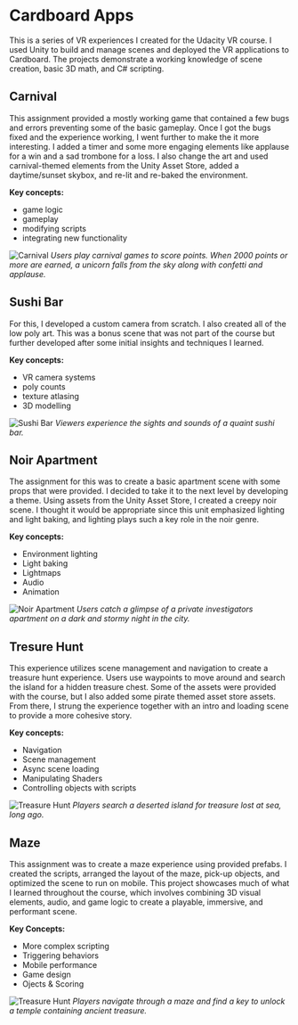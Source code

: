 # Cardboard Apps
This is a series of VR experiences I created for the Udacity VR course. I used Unity to build and manage scenes and deployed the VR applications to Cardboard. The projects demonstrate a working knowledge of scene creation, basic 3D math, and C# scripting.




## Carnival
This assignment provided a mostly working game that contained a few bugs and errors preventing some of the basic gameplay. Once I got the bugs fixed and the experience working, I went further to make the it more interesting. I added a timer and some more engaging elements like applause for a win and a sad trombone for a loss. I also change the art and used carnival-themed elements from the Unity Asset Store, added a daytime/sunset skybox, and re-lit and re-baked the environment.

**Key concepts:**
* game logic
* gameplay
* modifying scripts
* integrating new functionality

![Carnival](/Carnival/carnival.png)
_Users play carnival games to score points. When 2000 points or more are earned, a unicorn falls from the sky along with confetti and applause._



## Sushi Bar
For this, I developed a custom camera from scratch. I also created all of the low poly art. This was a bonus scene that was not part of the course but further developed after some initial insights and techniques I learned.

**Key concepts:**
* VR camera systems
* poly counts
* texture atlasing
* 3D modelling

![Sushi Bar](/SushiBar/sushi-bar.png)
_Viewers experience the sights and sounds of a quaint sushi bar._



## Noir Apartment
The assignment for this was to create a basic apartment scene with some props that were provided. I decided to take it to the next level by developing a theme. Using assets from the Unity Asset Store, I created a creepy noir scene. I thought it would be appropriate since this unit emphasized lighting and light baking, and lighting plays such a key role in the noir genre.

**Key concepts:**
* Environment lighting
* Light baking
* Lightmaps
* Audio
* Animation

![Noir Apartment](/NoirApartment/noir-apartment.png)
_Users catch a glimpse of a private investigators apartment on a dark and stormy night in the city._



## Tresure Hunt
This experience utilizes scene management and navigation to create a treasure hunt experience. Users use waypoints to move around and search the island for a hidden treasure chest. Some of the assets were provided with the course, but I also added some pirate themed asset store assets. From there, I strung the experience together with an intro and loading scene to provide a more cohesive story.

**Key concepts:**
* Navigation
* Scene management
* Async scene loading
* Manipulating Shaders
* Controlling objects with scripts

![Treasure Hunt](/TreasureHunt/treasure-hunt.png)
_Players search a deserted island for treasure lost at sea, long ago._



## Maze
This assignment was to create a maze experience using provided prefabs. I created the scripts, arranged the layout of the maze, pick-up objects, and optimized the scene to run on mobile. This project showcases much of what I learned throughout the course, which involves combining 3D visual elements, audio, and game logic to create a playable, immersive, and performant scene.

**Key Concepts:**
* More complex scripting
* Triggering behaviors
* Mobile performance
* Game design
* Ojects &amp; Scoring

![Treasure Hunt](/AMaze/maze.png)
_Players navigate through a maze and find a key to unlock a temple containing ancient treasure._ 